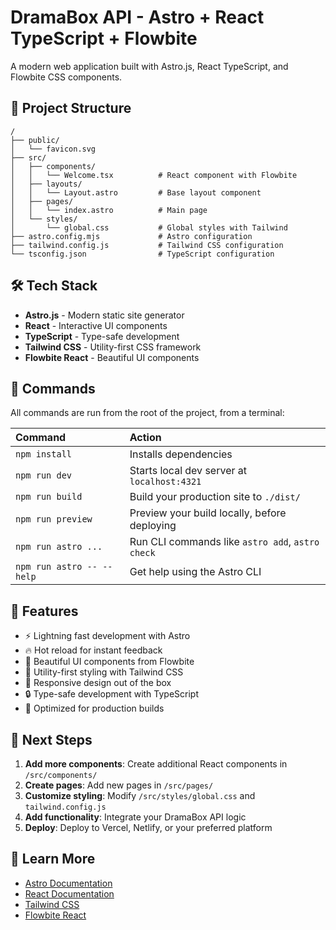 # DramaBox API - Astro + React TypeScript + Flowbite

A modern web application built with Astro.js, React TypeScript, and Flowbite CSS components.

## 🚀 Project Structure

```
/
├── public/
│   └── favicon.svg
├── src/
│   ├── components/
│   │   └── Welcome.tsx          # React component with Flowbite
│   ├── layouts/
│   │   └── Layout.astro         # Base layout component
│   ├── pages/
│   │   └── index.astro          # Main page
│   └── styles/
│       └── global.css           # Global styles with Tailwind
├── astro.config.mjs             # Astro configuration
├── tailwind.config.js           # Tailwind CSS configuration
└── tsconfig.json                # TypeScript configuration
```

## 🛠️ Tech Stack

- **Astro.js** - Modern static site generator
- **React** - Interactive UI components
- **TypeScript** - Type-safe development
- **Tailwind CSS** - Utility-first CSS framework
- **Flowbite React** - Beautiful UI components

## 🧞 Commands

All commands are run from the root of the project, from a terminal:

| Command                   | Action                                           |
| :------------------------ | :----------------------------------------------- |
| `npm install`             | Installs dependencies                            |
| `npm run dev`             | Starts local dev server at `localhost:4321`     |
| `npm run build`           | Build your production site to `./dist/`         |
| `npm run preview`         | Preview your build locally, before deploying     |
| `npm run astro ...`       | Run CLI commands like `astro add`, `astro check` |
| `npm run astro -- --help` | Get help using the Astro CLI                     |

## 🎨 Features

- ⚡️ Lightning fast development with Astro
- 🔥 Hot reload for instant feedback
- 💅 Beautiful UI components from Flowbite
- 🎨 Utility-first styling with Tailwind CSS
- 📱 Responsive design out of the box
- 🔒 Type-safe development with TypeScript
- 🚀 Optimized for production builds

## 🌟 Next Steps

1. **Add more components**: Create additional React components in `/src/components/`
2. **Create pages**: Add new pages in `/src/pages/`
3. **Customize styling**: Modify `/src/styles/global.css` and `tailwind.config.js`
4. **Add functionality**: Integrate your DramaBox API logic
5. **Deploy**: Deploy to Vercel, Netlify, or your preferred platform

## 📖 Learn More

- [Astro Documentation](https://docs.astro.build)
- [React Documentation](https://reactjs.org/docs)
- [Tailwind CSS](https://tailwindcss.com/docs)
- [Flowbite React](https://flowbite-react.com/)
